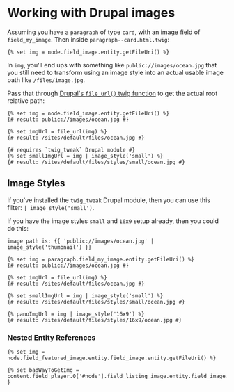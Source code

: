 # Working with Drupal images

Assuming you have a `paragraph` of type `card`, with an image field of `field_my_image`. Then inside `paragraph--card.html.twig`:

```twig
{% set img = node.field_image.entity.getFileUri() %}
```

In `img`, you'll end ups with something like `public://images/ocean.jpg` that you still need to transform using an image style into an actual usable image path like `/files/image.jpg`.

Pass that through [Drupal's `file_url()` twig function](https://www.drupal.org/docs/8/theming/twig/functions-in-twig-templates#file_url) to get the actual root relative path:

```twig
{% set img = node.field_image.entity.getFileUri() %}
{# result: public://images/ocean.jpg #}

{% set imgUrl = file_url(img) %}
{# result: /sites/default/files/ocean.jpg #}

{# requires `twig_tweak` Drupal module #}
{% set smallImgUrl = img | image_style('small') %}
{# result: /sites/default/files/styles/small/ocean.jpg #}
```

## Image Styles

If you've installed the `twig_tweak` Drupal module, then you can use this filter: `| image_style('small')`.

If you have the image styles `small` and `16x9` setup already, then you could do this:

```twig
image path is: {{ 'public://images/ocean.jpg' | image_style('thumbnail') }}
```

```twig
{% set img = paragraph.field_my_image.entity.getFileUri() %}
{# result: public://images/ocean.jpg #}

{% set imgUrl = file_url(img) %}
{# result: /sites/default/files/ocean.jpg #}

{% set smallImgUrl = img | image_style('small') %}
{# result: /sites/default/files/styles/small/ocean.jpg #}

{% panoImgUrl = img | image_style('16x9') %}
{# result: /sites/default/files/styles/16x9/ocean.jpg #}
```

### Nested Entity References

```twig
{% set img = node.field_featured_image.entity.field_image.entity.getFileUri() %}

{% set badWayToGetImg = content.field_player.0['#node'].field_listing_image.entity.field_image.0.entity.getFileUri() }
```

